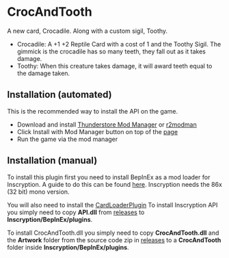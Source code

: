 # CrocAndTooth
A new card, Crocadile. Along with a custom sigil, Toothy.

- Crocadile: A +1 +2 Reptile Card with a cost of 1 and the Toothy Sigil. The gimmick is the crocadile has so many teeth, they fall out as it takes damage.
- Toothy: When this creature takes damage, it will award teeth equal to the damage taken.

## Installation (automated)
This is the recommended way to install the API on the game.

- Download and install [Thunderstore Mod Manager](https://www.overwolf.com/app/Thunderstore-Thunderstore_Mod_Manager) or [r2modman](https://timberborn.thunderstore.io/package/ebkr/r2modman/)
- Click Install with Mod Manager button on top of the [page](https://inscryption.thunderstore.io/package/Phantom/Croc_And_Tooth/)
- Run the game via the mod manager

## Installation (manual)
To install this plugin first you need to install BepInEx as a mod loader for Inscryption. A guide to do this can be found [here](https://docs.bepinex.dev/articles/user_guide/installation/index.html#where-to-download-bepinex). Inscryption needs the 86x (32 bit) mono version.

You will also need to install the [CardLoaderPlugin](https://github.com/ScottWilson0903/InscryptionAPI)
To install Inscryption API you simply need to copy **API.dll** from [releases](https://github.com/ScottWilson0903/InscryptionAPI/releases) to **Inscryption/BepInEx/plugins**.

To install CrocAndTooth.dll you simply need to copy **CrocAndTooth.dll** and the **Artwork** folder from the source code zip in [releases](https://github.com/Hannah-Sloan/CrocAndTooth/releases/tag/1.0.0) to a **CrocAndTooth** folder inside **Inscryption/BepInEx/plugins**.
